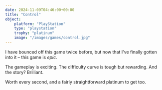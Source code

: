 ```yaml
---
date: 2024-11-09T04:46:00+00:00
title: "Control"
object:
    platform: "PlayStation"
    type: "playstation"
    trophy: "platinum"
    image: "/images/games/control.jpg"
---
```


I have bounced off this game twice before, but now that I've finally gotten into it – this game is *epic*.

The gameplay is exciting. The difficulty curve is tough but rewarding. And the story? Brilliant.

Worth every second, and a fairly straightforward platinum to get too. 
